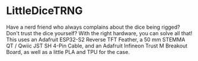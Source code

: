 # LittleDiceTRNG
Have a nerd friend who always complains about the dice being rigged? Don't trust the dice yourself? With the right hardware, you can solve all that! This uses an Adafruit ESP32-S2 Reverse TFT Feather, a 50 mm STEMMA QT / Qwiic JST SH 4-Pin Cable, and an Adafruit Infineon Trust M Breakout Board, as well as a little PLA and TPU for the case.

